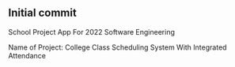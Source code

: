 ## Initial commit

School Project App For 2022 Software Engineering 

Name of Project: College Class Scheduling System With Integrated Attendance 

